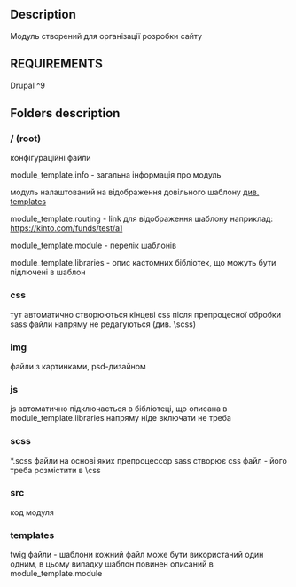## Description

Модуль створений для організації розробки сайту

## REQUIREMENTS

Drupal ^9

## Folders description

### / (root)

конфігураційні файли

module_template.info - загальна інформація про модуль 

модуль налаштований на відображення довільного шаблону [див. templates](###templates)

module_template.routing - link для відображення шаблону 
наприклад: 
https://kinto.com/funds/test/a1

module_template.module - перелік шаблонів

module_template.libraries - опис кастомних бібліотек, що можуть бути підлючені в шаблон

### css

тут автоматично створюються кінцеві css після препроцесної обробки sass
файли напряму не редагуються (див. \scss)

### img

файли з картинками, psd-дизайном

### js

js автоматично підключається в бібліотеці, що описана в module_template.libraries
напряму ніде включати не треба

### scss

*.scss файли на основі яких препроцессор sass створює css файл - його треба розмістити в \css

### src

код модуля

### templates

twig файли - шаблони
кожний файл може бути використаний один одним, в цьому випадку шаблон повинен описаний в module_template.module


